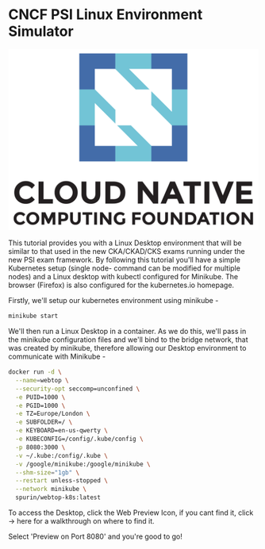 # CNCF PSI Linux Environment Simulator

![CNCF](https://raw.githubusercontent.com/spurin/cncf-psi-k8s-linux-simulator/main/cncf.png)

This tutorial provides you with a Linux Desktop environment that will be similar to that used in the new CKA/CKAD/CKS exams running under the new PSI exam framework.  By following this tutorial you'll have a simple Kubernetes setup (single node- command can be modified for multiple nodes) and a Linux desktop with kubectl configured for Minikube.  The browser (Firefox) is also configured for the kubernetes.io homepage.

Firstly, we'll setup our kubernetes environment using minikube -

```bash
minikube start
```

We'll then run a Linux Desktop in a container.  As we do this, we'll pass in the minikube configuration files and we'll bind to the bridge network, that was created by minikube, therefore allowing our Desktop environment to communicate with Minikube -

```bash
docker run -d \
  --name=webtop \
  --security-opt seccomp=unconfined \
  -e PUID=1000 \
  -e PGID=1000 \
  -e TZ=Europe/London \
  -e SUBFOLDER=/ \
  -e KEYBOARD=en-us-qwerty \
  -e KUBECONFIG=/config/.kube/config \
  -p 8080:3000 \
  -v ~/.kube:/config/.kube \
  -v /google/minikube:/google/minikube \
  --shm-size="1gb" \
  --restart unless-stopped \
  --network minikube \
  spurin/webtop-k8s:latest
```

To access the Desktop, click the Web Preview Icon, if you cant find it, click -> <walkthrough-web-preview-icon>here</walkthrough-web-preview-icon> for a walkthrough on where to find it.  

Select 'Preview on Port 8080' and you're good to go!  
